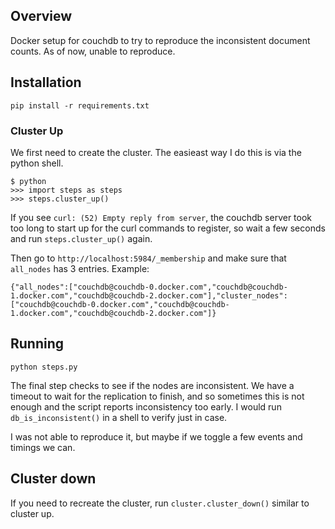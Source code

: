 ## Overview

Docker setup for couchdb to try to reproduce the inconsistent document counts.
As of now, unable to reproduce.

## Installation

`pip install -r requirements.txt`

### Cluster Up
We first need to create the cluster. The easieast way I do this is via the python shell.

```
$ python
>>> import steps as steps
>>> steps.cluster_up()
```
If you see `curl: (52) Empty reply from server`, the couchdb server took
too long to start up for the curl commands to register, so wait a few seconds
and run `steps.cluster_up()` again.

Then go to `http://localhost:5984/_membership` and make sure that `all_nodes` has 3 entries.
Example:
```
{"all_nodes":["couchdb@couchdb-0.docker.com","couchdb@couchdb-1.docker.com","couchdb@couchdb-2.docker.com"],"cluster_nodes":["couchdb@couchdb-0.docker.com","couchdb@couchdb-1.docker.com","couchdb@couchdb-2.docker.com"]}
```

## Running

```
python steps.py
```

The final step checks to see if the nodes are inconsistent. We have a timeout to wait
for the replication to finish, and so sometimes this is not enough and the script
reports inconsistency too early. I would run `db_is_inconsistent()` in a shell
to verify just in case.

I was not able to reproduce it, but maybe if we toggle a few events and timings 
we can.


## Cluster down

If you need to recreate the cluster, run `cluster.cluster_down()` similar to 
cluster up.


